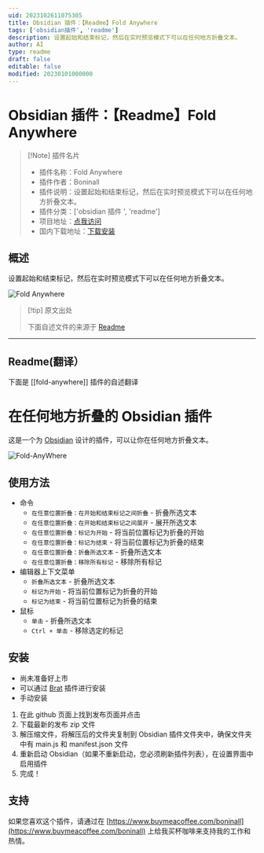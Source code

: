 ```yaml
---
uid: 2023102611075305
title: Obsidian 插件：【Readme】Fold Anywhere
tags: ['obsidian插件', 'readme']
description: 设置起始和结束标记，然后在实时预览模式下可以在任何地方折叠文本。
author: AI
type: readme
draft: false
editable: false
modified: 20230101000000
---
```


# Obsidian 插件：【Readme】Fold Anywhere

> [!Note] 插件名片
> - 插件名称：Fold Anywhere
> - 插件作者：Boninall
> - 插件说明：设置起始和结束标记，然后在实时预览模式下可以在任何地方折叠文本。
> - 插件分类：['obsidian 插件 ', 'readme']
> - 项目地址：[点我访问](https://github.com/quorafind/obsidian-fold-anywhere)
> - 国内下载地址：[下载安装](https://pkmer.cn/products/plugin/pluginMarket/?fold-anywhere)

## 概述

设置起始和结束标记，然后在实时预览模式下可以在任何地方折叠文本。

![Fold Anywhere](https://cdn.pkmer.cn/covers/fold-anywhere.gif!pkmer)

> [!tip] 原文出处
>
>下面自述文件的来源于 [Readme](https://ghproxy.net/https://raw.githubusercontent.com/Quorafind/Obsidian-Fold-Anywhere/master/README.md)
>

---

## Readme(翻译）

下面是 [[fold-anywhere]] 插件的自述翻译

# 在任何地方折叠的 Obsidian 插件

这是一个为 [Obsidian](https://obsidian.md) 设计的插件，可以让你在任何地方折叠文本。

![Fold-AnyWhere](./assets/Fold-Anywhere.gif)

## 使用方法

- 命令
  - `在任意位置折叠：在开始和结束标记之间折叠` - 折叠所选文本
  - `在任意位置折叠：在开始和结束标记之间展开` - 展开所选文本
  - `在任意位置折叠：标记为开始` - 将当前位置标记为折叠的开始
  - `在任意位置折叠：标记为结束` - 将当前位置标记为折叠的结束
  - `在任意位置折叠：折叠所选文本` - 折叠所选文本
  - `在任意位置折叠：移除所有标记` - 移除所有标记
- 编辑器上下文菜单
  - `折叠所选文本` - 折叠所选文本
  - `标记为开始` - 将当前位置标记为折叠的开始
  - `标记为结束` - 将当前位置标记为折叠的结束
- 鼠标
  - `单击` - 折叠所选文本
  - `Ctrl + 单击` - 移除选定的标记

## 安装

- 尚未准备好上市
- 可以通过 [Brat](https://github.com/TfTHacker/obsidian42-brat) 插件进行安装
- 手动安装

1. 在此 github 页面上找到发布页面并点击
2. 下载最新的发布 zip 文件
3. 解压缩文件，将解压后的文件夹复制到 Obsidian 插件文件夹中，确保文件夹中有 main.js 和 manifest.json 文件
4. 重新启动 Obsidian（如果不重新启动，您必须刷新插件列表），在设置界面中启用插件
5. 完成！

## 支持

如果您喜欢这个插件，请通过在 [https://www.buymeacoffee.com/boninall](https://www.buymeacoffee.com/boninall) 上给我买杯咖啡来支持我的工作和热情。
